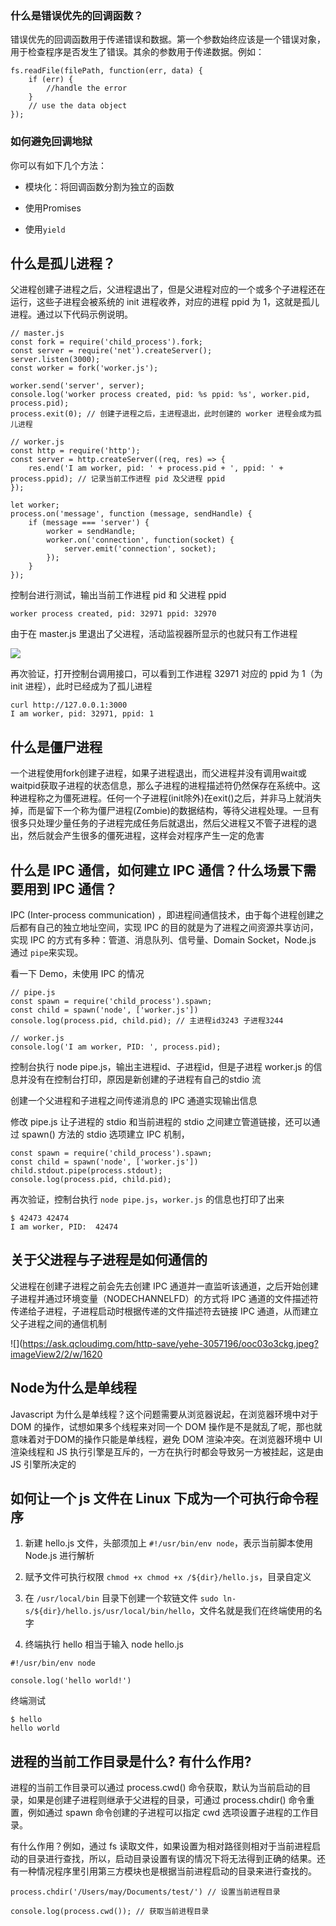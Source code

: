 ### 什么是错误优先的回调函数？

错误优先的回调函数用于传递错误和数据。第一个参数始终应该是一个错误对象， 用于检查程序是否发生了错误。其余的参数用于传递数据。例如：

```
fs.readFile(filePath, function(err, data) {  
    if (err) {
        //handle the error
    }
    // use the data object
});
```

### 如何避免回调地狱

你可以有如下几个方法：

- 模块化：将回调函数分割为独立的函数

- 使用Promises

- 使用`yield`


## 什么是孤儿进程？

父进程创建子进程之后，父进程退出了，但是父进程对应的一个或多个子进程还在运行，这些子进程会被系统的 init 进程收养，对应的进程 ppid 为 1，这就是孤儿进程。通过以下代码示例说明。

```
// master.js
const fork = require('child_process').fork;
const server = require('net').createServer();
server.listen(3000);
const worker = fork('worker.js');

worker.send('server', server);
console.log('worker process created, pid: %s ppid: %s', worker.pid, process.pid);
process.exit(0); // 创建子进程之后，主进程退出，此时创建的 worker 进程会成为孤儿进程

```

```
// worker.js
const http = require('http');
const server = http.createServer((req, res) => {
    res.end('I am worker, pid: ' + process.pid + ', ppid: ' + process.ppid); // 记录当前工作进程 pid 及父进程 ppid
});

let worker;
process.on('message', function (message, sendHandle) {
    if (message === 'server') {
        worker = sendHandle;
        worker.on('connection', function(socket) {
            server.emit('connection', socket);
        });
    }
});

```

控制台进行测试，输出当前工作进程 pid 和 父进程 ppid

```
worker process created, pid: 32971 ppid: 32970
```

由于在 master.js 里退出了父进程，活动监视器所显示的也就只有工作进程

![](https://ask.qcloudimg.com/http-save/yehe-3057196/2o9udya025.jpeg?imageView2/2/w/1620)

再次验证，打开控制台调用接口，可以看到工作进程 32971 对应的 ppid 为 1（为 init 进程），此时已经成为了孤儿进程

```
curl http://127.0.0.1:3000
I am worker, pid: 32971, ppid: 1
```

## 什么是僵尸进程

一个进程使用fork创建子进程，如果子进程退出，而父进程并没有调用wait或waitpid获取子进程的状态信息，那么子进程的进程描述符仍然保存在系统中。这种进程称之为僵死进程。任何一个子进程(init除外)在exit()之后，并非马上就消失掉，而是留下一个称为僵尸进程(Zombie)的数据结构，等待父进程处理。一旦有很多只处理少量任务的子进程完成任务后就退出，然后父进程又不管子进程的退出，然后就会产生很多的僵死进程，这样会对程序产生一定的危害

## 什么是 IPC 通信，如何建立 IPC 通信？什么场景下需要用到 IPC 通信？

IPC (Inter-process communication) ，即进程间通信技术，由于每个进程创建之后都有自己的独立地址空间，实现 IPC 的目的就是为了进程之间资源共享访问，实现 IPC 的方式有多种：管道、消息队列、信号量、Domain Socket，Node.js 通过 `pipe`来实现。

看一下 Demo，未使用 IPC 的情况

```
// pipe.js
const spawn = require('child_process').spawn;
const child = spawn('node', ['worker.js'])
console.log(process.pid, child.pid); // 主进程id3243 子进程3244
```

```
// worker.js
console.log('I am worker, PID: ', process.pid);
```

控制台执行 node pipe.js，输出主进程id、子进程id，但是子进程 worker.js 的信息并没有在控制台打印，原因是新创建的子进程有自己的stdio 流

创建一个父进程和子进程之间传递消息的 IPC 通道实现输出信息

修改 pipe.js 让子进程的 stdio 和当前进程的 stdio 之间建立管道链接，还可以通过 spawn() 方法的 stdio 选项建立 IPC 机制，

```
const spawn = require('child_process').spawn;
const child = spawn('node', ['worker.js'])
child.stdout.pipe(process.stdout);
console.log(process.pid, child.pid);

```

再次验证，控制台执行 `node pipe.js`，`worker.js` 的信息也打印了出来

```
$ 42473 42474
I am worker, PID:  42474

```


## 关于父进程与子进程是如何通信的

父进程在创建子进程之前会先去创建 IPC 通道并一直监听该通道，之后开始创建子进程并通过环境变量（NODECHANNELFD）的方式将 IPC 通道的文件描述符传递给子进程，子进程启动时根据传递的文件描述符去链接 IPC 通道，从而建立父子进程之间的通信机制

![](https://ask.qcloudimg.com/http-save/yehe-3057196/ooc03o3ckg.jpeg?imageView2/2/w/1620

## Node为什么是单线程

Javascript 为什么是单线程？这个问题需要从浏览器说起，在浏览器环境中对于 DOM 的操作，试想如果多个线程来对同一个 DOM 操作是不是就乱了呢，那也就意味着对于DOM的操作只能是单线程，避免 DOM 渲染冲突。在浏览器环境中 UI 渲染线程和 JS 执行引擎是互斥的，一方在执行时都会导致另一方被挂起，这是由 JS 引擎所决定的

## 如何让一个 js 文件在 Linux 下成为一个可执行命令程序

1. 新建 hello.js 文件，头部须加上 `#!/usr/bin/env node`，表示当前脚本使用 Node.js 进行解析

2. 赋予文件可执行权限 `chmod +x chmod +x /${dir}/hello.js`，目录自定义

3. 在 `/usr/local/bin` 目录下创建一个软链文件 `sudo ln-s/${dir}/hello.js/usr/local/bin/hello`，文件名就是我们在终端使用的名字

4. 终端执行 hello 相当于输入 node hello.js

```
#!/usr/bin/env node

console.log('hello world!')
```

终端测试

```
$ hello
hello world
```

## 进程的当前工作目录是什么? 有什么作用?

进程的当前工作目录可以通过 process.cwd() 命令获取，默认为当前启动的目录，如果是创建子进程则继承于父进程的目录，可通过 process.chdir() 命令重置，例如通过 spawn 命令创建的子进程可以指定 cwd 选项设置子进程的工作目录。


有什么作用？例如，通过 fs 读取文件，如果设置为相对路径则相对于当前进程启动的目录进行查找，所以，启动目录设置有误的情况下将无法得到正确的结果。还有一种情况程序里引用第三方模块也是根据当前进程启动的目录来进行查找的。

```
process.chdir('/Users/may/Documents/test/') // 设置当前进程目录

console.log(process.cwd()); // 获取当前进程目录
```